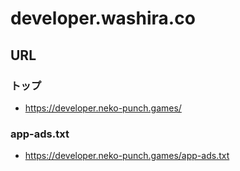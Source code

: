 # developer.washira.co

## URL

### トップ

- <https://developer.neko-punch.games/>

### app-ads.txt

- <https://developer.neko-punch.games/app-ads.txt>
